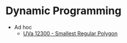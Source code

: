# Dynamic Programming

* Ad hoc
  * [UVa 12300 - Smallest Regular Polygon](http://uva.onlinejudge.org/index.php?option=com_onlinejudge&Itemid=8&category=278&page=show_problem&problem=3722)
